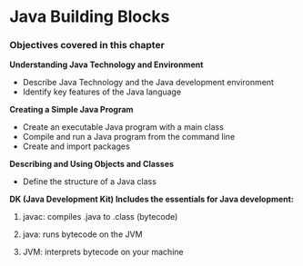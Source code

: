 # Java Building Blocks

### Objectives covered in this chapter

**Understanding Java Technology and Environment**
* Describe Java Technology and the Java development environment
* Identify key features of the Java language

**Creating a Simple Java Program**
* Create an executable Java program with a main class
* Compile and run a Java program from the command line
* Create and import packages

**Describing and Using Objects and Classes**
* Define the structure of a Java class


**DK (Java Development Kit)
Includes the essentials for Java development:**

1. javac: compiles .java to .class (bytecode)

2. java: runs bytecode on the JVM

3. JVM: interprets bytecode on your machine









